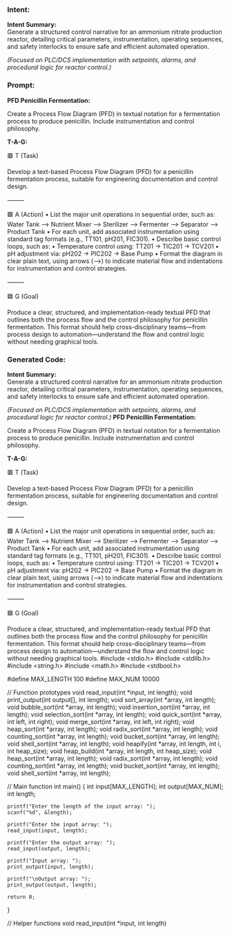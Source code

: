 ### Intent:
**Intent Summary:**  
Generate a structured control narrative for an ammonium nitrate production reactor, detailing critical parameters, instrumentation, operating sequences, and safety interlocks to ensure safe and efficient automated operation.  

*(Focused on PLC/DCS implementation with setpoints, alarms, and procedural logic for reactor control.)*

### Prompt:
**PFD Penicillin Fermentation:**

Create a Process Flow Diagram (PFD) in textual notation for a fermentation process to produce penicillin. Include instrumentation and control philosophy.


**T-A-G:**

🟥 T (Task)

Develop a text-based Process Flow Diagram (PFD) for a penicillin fermentation process, suitable for engineering documentation and control design.

⸻

🟩 A (Action)
	•	List the major unit operations in sequential order, such as:
Water Tank --> Nutrient Mixer --> Sterilizer --> Fermenter --> Separator --> Product Tank
	•	For each unit, add associated instrumentation using standard tag formats (e.g., TT101, pH201, FIC301).
	•	Describe basic control loops, such as:
	•	Temperature control using: TT201 → TIC201 → TCV201
	•	pH adjustment via: pH202 → PIC202 → Base Pump
	•	Format the diagram in clear plain text, using arrows (-->) to indicate material flow and indentations for instrumentation and control strategies.

⸻

🟦 G (Goal)

Produce a clear, structured, and implementation-ready textual PFD that outlines both the process flow and the control philosophy for penicillin fermentation. This format should help cross-disciplinary teams—from process design to automation—understand the flow and control logic without needing graphical tools.

### Generated Code:
**Intent Summary:**  
Generate a structured control narrative for an ammonium nitrate production reactor, detailing critical parameters, instrumentation, operating sequences, and safety interlocks to ensure safe and efficient automated operation.  

*(Focused on PLC/DCS implementation with setpoints, alarms, and procedural logic for reactor control.)*
**PFD Penicillin Fermentation:**

Create a Process Flow Diagram (PFD) in textual notation for a fermentation process to produce penicillin. Include instrumentation and control philosophy.


**T-A-G:**

🟥 T (Task)

Develop a text-based Process Flow Diagram (PFD) for a penicillin fermentation process, suitable for engineering documentation and control design.

⸻

🟩 A (Action)
	•	List the major unit operations in sequential order, such as:
Water Tank --> Nutrient Mixer --> Sterilizer --> Fermenter --> Separator --> Product Tank
	•	For each unit, add associated instrumentation using standard tag formats (e.g., TT101, pH201, FIC301).
	•	Describe basic control loops, such as:
	•	Temperature control using: TT201 → TIC201 → TCV201
	•	pH adjustment via: pH202 → PIC202 → Base Pump
	•	Format the diagram in clear plain text, using arrows (-->) to indicate material flow and indentations for instrumentation and control strategies.

⸻

🟦 G (Goal)

Produce a clear, structured, and implementation-ready textual PFD that outlines both the process flow and the control philosophy for penicillin fermentation. This format should help cross-disciplinary teams—from process design to automation—understand the flow and control logic without needing graphical tools.
#include <stdio.h>
#include <stdlib.h>
#include <string.h>
#include <math.h>
#include <stdbool.h>

#define MAX_LENGTH 100
#define MAX_NUM 10000

// Function prototypes
void read_input(int *input, int length);
void print_output(int output[], int length);
void sort_array(int *array, int length);
void bubble_sort(int *array, int length);
void insertion_sort(int *array, int length);
void selection_sort(int *array, int length);
void quick_sort(int *array, int left, int right);
void merge_sort(int *array, int left, int right);
void heap_sort(int *array, int length);
void radix_sort(int *array, int length);
void counting_sort(int *array, int length);
void bucket_sort(int *array, int length);
void shell_sort(int *array, int length);
void heapify(int *array, int length, int i, int heap_size);
void heap_build(int *array, int length, int heap_size);
void heap_sort(int *array, int length);
void radix_sort(int *array, int length);
void counting_sort(int *array, int length);
void bucket_sort(int *array, int length);
void shell_sort(int *array, int length);

// Main function
int main() {
    int input[MAX_LENGTH];
    int output[MAX_NUM];
    int length;

    printf("Enter the length of the input array: ");
    scanf("%d", &length);

    printf("Enter the input array: ");
    read_input(input, length);

    printf("Enter the output array: ");
    read_input(output, length);

    printf("Input array: ");
    print_output(input, length);

    printf("\nOutput array: ");
    print_output(output, length);

    return 0;
}

// Helper functions
void read_input(int *input, int length)
